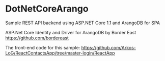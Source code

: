 # DotNetCoreArango
Sample REST API backend using ASP.NET Core 1.1 and ArangoDB for SPA

ASP.Net Core Identity and Driver for ArangoDB by Border East https://github.com/bordereast

The front-end code for this sample: https://github.com/Arkos-LoG/ReactContactsApp/tree/master-login/ReactApp 
